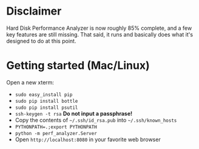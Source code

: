 # Disclaimer
Hard Disk Performance Analyzer is now roughly 85% complete, and a few key features are still missing. That said,
it runs and basically does what it's designed to do at this point.

# Getting started (Mac/Linux)
Open a new xterm:
* `sudo easy_install pip`
* `sudo pip install bottle`
* `sudo pip install psutil`
* `ssh-keygen -t rsa` **Do not input a passphrase!**
* Copy the contents of `~/.ssh/id_rsa.pub` into `~/.ssh/known_hosts`
* `PYTHONPATH=.;export PYTHONPATH`
* `python -m perf_analyzer.Server`
* Open `http://localhost:8080` in your favorite web browser